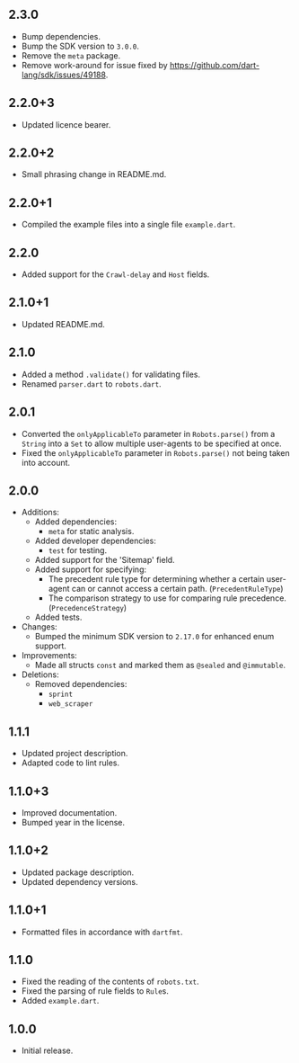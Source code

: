 ## 2.3.0

- Bump dependencies.
- Bump the SDK version to `3.0.0`.
- Remove the `meta` package.
- Remove work-around for issue fixed by https://github.com/dart-lang/sdk/issues/49188.

## 2.2.0+3

- Updated licence bearer.

## 2.2.0+2

- Small phrasing change in README.md.

## 2.2.0+1

- Compiled the example files into a single file `example.dart`.

## 2.2.0

- Added support for the `Crawl-delay` and `Host` fields.

## 2.1.0+1

- Updated README.md.

## 2.1.0

- Added a method `.validate()` for validating files.
- Renamed `parser.dart` to `robots.dart`.

## 2.0.1

- Converted the `onlyApplicableTo` parameter in `Robots.parse()` from a `String`
  into a `Set` to allow multiple user-agents to be specified at once.
- Fixed the `onlyApplicableTo` parameter in `Robots.parse()` not being taken
  into account.

## 2.0.0

- Additions:
  - Added dependencies:
    - `meta` for static analysis.
  - Added developer dependencies:
    - `test` for testing.
  - Added support for the 'Sitemap' field.
  - Added support for specifying:
    - The precedent rule type for determining whether a certain user-agent can
      or cannot access a certain path. (`PrecedentRuleType`)
    - The comparison strategy to use for comparing rule precedence.
      (`PrecedenceStrategy`)
  - Added tests.
- Changes:
  - Bumped the minimum SDK version to `2.17.0` for enhanced enum support.
- Improvements:
  - Made all structs `const` and marked them as `@sealed` and `@immutable`.
- Deletions:
  - Removed dependencies:
    - `sprint`
    - `web_scraper`

## 1.1.1

- Updated project description.
- Adapted code to lint rules.

## 1.1.0+3

- Improved documentation.
- Bumped year in the license.

## 1.1.0+2

- Updated package description.
- Updated dependency versions.

## 1.1.0+1

- Formatted files in accordance with `dartfmt`.

## 1.1.0

- Fixed the reading of the contents of `robots.txt`.
- Fixed the parsing of rule fields to `Rule`s.
- Added `example.dart`.

## 1.0.0

- Initial release.
